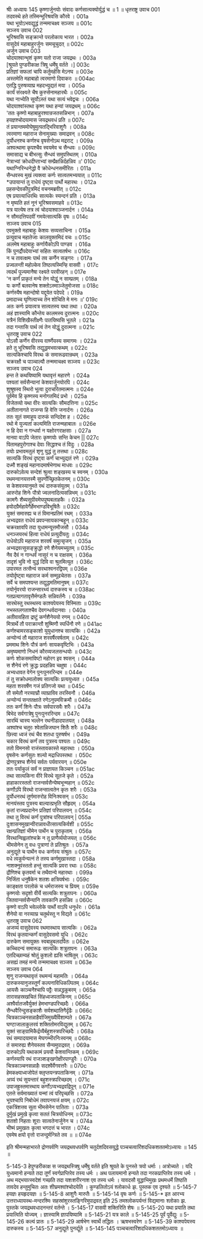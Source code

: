 श्रीः
अध्यायः 145
कृष्णार्जुनयोः संवादः कर्णसात्यक्योर्युद्धं च ॥ 1 ॥
धृतराष्ट्र उवाच 	001  
तदवस्थे हते तस्मिन्भूरिश्रवसि कौरवे ।	001a  
यथा भूयोऽभवद्युद्धं तन्ममाचक्ष्व सञ्जय ॥	001c  
सञ्जय उवाच 	002  
भूरिश्रवसि सङ्क्रान्ते परलोकाय भारत ।	002a  
वासुदेवं महाबाहुरर्जुनः समचूचुदत् ॥	002c  
अर्जुन उवाच 	003  
चोदयाश्वान्भृशं कृष्ण यतो राजा जयद्रथः ।	003a  
[श्रूयते पुण्डरीकाक्ष त्रिषु धर्मेषु वर्तते ।]	003c  
प्रतिज्ञां सफलां चापि कर्तुमर्हसि मेऽनघ ॥	003e  
अस्तमेति महाबाहो त्वरमाणो दिवाकरः ॥	004ac  
एतद्धि पुरुषव्याघ्र महदभ्युद्यतं मया ।	005a  
कार्यं संरक्ष्यते चैष कुरुसेनामहारथैः ॥	005c  
यथा नाभ्येति सूर्योऽस्तं यथा सत्यं भवेद्वचः ।	006a  
चोदयाश्वांस्तथा कृष्ण यथा हन्यां जयद्रथम् ॥	006c  
\'ततः कृष्णो महाबाहुरश्वान्रजतसन्निभान् ।	007a  
हयज्ञश्चोदयामास जयद्रथवधं प्रति ॥	007c  
तं प्रयान्तममोघेषुमुत्पतद्भिरिवाशुगैः ।	008a  
त्वरमाणा महाराज सेनामुख्याः समाद्रवन् ॥	008c  
दुर्योधनश्च कर्णश्च वृषसेनोऽथ मद्रराट् ।	009a  
अश्वत्थामा कृपश्चैव स्वयमेव च सैन्धवः ॥	009c  
समासाद्य च बीभत्सुः सैन्धवं समुपस्थितम् ।	010a  
नेत्राभ्यां क्रोधदीप्ताभ्यां सम्प्रैक्षन्निर्दहन्निव ॥\'	010c  
यथाग्निरिन्धनेद्धो वै क्रोधेन्धनसमीरितः ।	011a  
सैन्धवस्य मुखं त्यक्त्वा कर्णः सात्वतमभ्ययात् ॥	011c  
*उपायान्तं तु राधेयं दृष्ट्वा पार्थो महारथः ।	012a  
प्रहसन्देवकीपुत्रमिदं वचनमब्रवीत् ॥	012c  
एष प्रयात्याधिरथिः सात्यकेः स्यन्दनं प्रति ।	013a  
न मृष्यति हतं नूनं भूरिश्रवसमाहवे ॥	013c  
यत्र यात्येष तत्र त्वं चोदयाश्वाञ्जनार्दन ।	014a  
न सौमदत्तिपदवीं गमयेत्सात्यकिं वृषः ॥	014c  
सञ्जय उवाच 	015  
एवमुक्तो महाबाहुः केशवः सव्यसाचिना ।	015a  
प्रत्युवाच महातेजाः कालयुक्तमिदं वचः ॥	015c  
अलमेष महाबाहुः कर्णायैकोऽपि पाण्डव ।	016a  
किं पुनर्द्रौपदेयाभ्यां सहितः सात्वतर्षभः ॥	016c  
न च तावत्क्षमः पार्थ तव कर्णेन सङ्गरः ।	017a  
प्रज्वलन्ती महोल्केव तिष्ठत्यस्मिन्हि वासवी ।	017c  
त्वदर्थं पूज्यमानैषा रक्ष्यते परवीरहन् ॥	017e  
\'न कर्णं प्राकृतं मन्ये तेन योद्धुं न साम्प्रतम् ।	018a  
यः कर्णो बलवानेष शक्तोऽस्माञ्जेतुमोजसा ॥	018c  
कर्णस्यैष महान्दोषो यद्दूयेत पदेपदे ।	019a  
प्रमादाच्च घृणित्वाच्च तेन शोचिति मे मनः ॥\'	019c  
अतः कर्णः प्रयात्वत्र सात्वतस्य यथा तथा ।	020a  
अहं ज्ञास्यामि कौन्तेय कालमस्य दुरात्मनः ॥	020c  
यत्रैनं विशिखैस्तीक्ष्णैः पातयिष्यसि भूतले ।	021a  
तदा गन्तासि पार्थ त्वं तेन योद्धुं दुरात्मना ॥	021c  
धृतराष्ट्र उवाच 	022  
योऽसौ कर्णेन वीरस्य वार्ष्णेयस्य समागमः ।	022a  
हते तु भूरिश्रवसि तद्युद्धमभवत्कथम् ॥	022c  
सात्यकिश्चापि विरथः कं समारूढवान्रथम् ।	023a  
चक्ररक्षौ च पाञ्चाल्यौ तन्ममाचक्ष्व सञ्जय ॥	023c  
सञ्जय उवाच 	024  
हन्त ते कथयिष्यामि यथावृत्तं महारणे ।	024a  
पश्यतां सर्वसैन्यानां केशवार्जुनयोरपि ।	024c  
शुश्रूषस्व स्थिरो भूत्वा दुराचरितमात्मनः ॥	024e  
पूर्वमेव हि कृष्णस्य मनोगतमिदं प्रभो ।	025a  
विजेतव्यो यथा वीरः सात्यकिः सौमदत्तिना ॥	025c  
अतीतानागते राजन्स हि वेत्ति जनार्दनः ।	026a  
ततः सूतं समाहूय दारुकं सन्दिदेश ह ।	026c  
रथो मे युज्यतां कल्यमिति राजन्महाबालः ॥	026e  
न हि देवा न गन्धर्वा न यक्षोरगराक्षसाः ।	027a  
मानवा वाऽपि जेतारः कृष्णयोः सन्ति केचन ||	027c  
पितामहपुरोगाश्च देवाः सिद्धाश्च तं विदुः ।	028a  
तयोः प्रभावमतुलं शृणु युद्धं तु तत्तथा ॥	028c  
सात्यकिं विरथं दृष्ट्वा कर्णं चाभ्युद्यतं रणे ।	029a  
दध्मौ शङ्खं महानादमार्षभेणाथ माधवः ॥	029c  
दारुकोऽवेत्य सन्देशं श्रुत्वा शङ्खस्य च स्वनम् ।	030a  
रथमन्वानयत्तस्मै सुपर्णोच्छ्रितकेतनम् ॥	030c  
स केशवस्यानुमते रथं दारुकसंयुतम् ।	031a  
आरुरोह शिनेः पौत्रो ज्वलनादित्यसन्निभम् ॥	031c  
कामगैः शैब्यसुग्रीवमेघपुष्पबलाहकैः ।	032a  
हयोदग्रैर्महावेगैर्हेमभाण्डविभूषितैः ॥	032c  
युक्तं समारुह्य च तं विमानप्रतिमं रथम् ।	033a  
अभ्यद्रवत राधेयं प्रवपन्सायकान्बहून् ॥	033c  
चक्ररक्षावपि तदा युधामन्यूत्तमौजसौ ।	034a  
धनञ्जयरथं हित्वा राधेयं प्रत्युदीयतुः ॥	034c  
राधेयोऽपि महाराज शरवर्षं समुत्सृजन् ।	035a  
अभ्यद्रवत्सुसङ्क्रुद्धो रणे शैनेयमच्युतम् ॥	035c  
नैव दैवं न गान्धर्वं नासुरं न च राक्षसम् ।	036a  
तादृशं भुवि नो युद्धं दिवि वा श्रुतमित्युत ।	036c  
उपारमत तत्सैन्यं सरथाश्वनरद्विपम् ॥	036e  
तयोर्दृष्ट्वा महाराज कर्म सम्मूढचेतसः ।	037a  
सर्वे च समपश्यन्त तद्युद्धमतिमानुषम् ॥	037c  
तयोर्नृवरयो राजन्सारथ्यं दारुकस्य च ॥	038ac  
गतप्रत्यागतावृत्तैर्मण्डलैः सन्निवर्तनैः ।	039a  
सारथेस्तु रथस्थस्य काश्यपेयस्य विस्मिताः ॥	039c  
नभस्तलगताश्चैव देवगन्धर्वदानवाः ।	040a  
अतीवावहिता द्रष्टुं कर्णशैनेययो रणम् ॥	040c  
मित्रार्थे तौ पराक्रान्तौ शुष्मिणौ स्पर्धिनौ रणे ॥	041ac  
कर्णश्चामरसङ्काशो युयुधानश्च सात्यकिः ।	042a  
अन्योन्यं तौ महाराज शरवर्षैरवर्षताम् ॥	042c  
प्रममाथ शिनेः पौत्रं कर्णः सायकवृष्टिभिः ।	043a  
अमृष्यमाणो निधनं कौरव्यजलसन्धयोः ॥	043c  
कर्णः शोकसमाविष्टो महोरग इव श्वसन् ।	044a  
स शैनेयं रणे क्रुद्धः प्रदहन्निव चक्षुषा ।	044c  
अभ्यधावत वेगेन पुनःपुनररिन्दम ॥	044e  
तं तु सक्रोधमालोक्य सात्यकिः प्रत्ययुध्यत ।	045a  
महता शरवर्षेण गजं प्रतिगजो यथा ॥	045c  
तौ समेतौ नरव्याघ्रौ व्याघ्राविव तरस्विनौ ।	046a  
अन्योन्यं सन्ततक्षाते रणेऽनुपमविक्रमौ ॥	046c  
ततः कर्णं शिनेः पौत्रः सर्वपारसवैः शरैः ।	047a  
बिभेद सर्वगात्रेषु पुनःपुनररिन्दम ॥	047c  
सारथिं चास्य भल्लेन रथनीडादपातयत् ।	048a  
अश्वांश्च चतुरः श्वेतान्निजघान शितैः शरैः ॥	048c  
छित्त्वा ध्वजं रथं चैव शतधा पुरुषर्षभ ।	049a  
चकार विरथं कर्णं तव पुत्रस्य पश्यतः ॥	049c  
ततो विमनसो राजंस्तावकास्ते महारथाः ।	050a  
वृषसेनः कर्णसुतः शल्यो मद्राधिपस्तथा ।	050c  
द्रोणपुत्रश्च शैनेयं सर्वतः पर्यवारयन् ॥	050e  
ततः पर्याकुलं सर्वं न प्राज्ञायत किञ्चन ॥	051ac  
तथा सात्यकिना वीरे विरथे सूतजे कृते ।	052a  
हाहाकारस्ततो राजन्सर्वसैन्येष्वभून्महान् ॥	052c  
कर्णोऽपि विरथो राजन्सात्वतेन कृतः शरैः ।	053a  
दुर्योधनरथं तूर्णमारुरोह विनिःश्वसन् ॥	053c  
मानयंस्तव पुत्रस्य बाल्यात्प्रभृति सौहृदम् ।	054a  
कृतां राज्यप्रदानेन प्रतिज्ञां परिपालयन् ॥	054c  
तथा तु विरथं कर्णं पुत्रांश्च परिपालयन् |	055a  
दुःशासनमुखान्वीरान्नावधीत्सात्यकिर्वशी ॥	055c  
रक्षन्प्रतिज्ञां भीमेन पार्थेन च पुराकृताम् ।	056a  
विरथान्विह्वलांश्चक्रे न तु प्राणैर्व्ययोजयत् ॥	056c  
भीमसेनेन तु वधः पुत्राणां ते प्रतिश्रुतः ।	057a  
अनुद्यूते च पार्थेन वधः कर्णस्य संश्रुतः ॥	057c  
वधे त्वकुर्वन्यत्नं ते तस्य कर्णमुखास्तदा ।	058a  
नाशक्नुवंस्ततो हन्तुं सात्यकिं प्रवरा रथाः ॥	058c  
द्रौणिश्च कृतवर्मा च तथैवान्ये महारथाः ।	099a  
निर्जिता धनुषैकेन शतशः क्षत्रियर्षभाः ।	059c  
काङ्क्षता परलोकं च धर्मराजस्य च प्रियम् ॥	059e  
कृष्णयोः सदृशो वीर्ये सात्यकिः शत्रुतापनः ।	060a  
जितवान्सर्वसैन्यानि तावकानि हसन्निव ॥	060c  
कृष्णो वाऽपि भवेल्लोके पार्थो वाऽपि धनुर्धरः ।	061a  
शैनेयो वा नरव्याघ्र चतुर्थस्तु न विद्यते ॥	061c  
धृतराष्ट्र उवाच 	062  
अजय्यं वासुदेवस्य रथमास्थाय सात्यकिः ।	062a  
विरथं कृतवान्कर्णं वासुदेवसमो युधि ।	062c  
दारुकेण समायुक्तः स्वबाहुबलदर्पितः ॥	062e  
कच्चिदन्यं समारूढः सात्यकिः शत्रुतापनः ।	063a  
एतदिच्छाम्यहं श्रोतुं कुशलो ह्यसि भाषितुम् ।	063c  
असह्यं तमहं मन्ये तन्ममाचक्ष्व सञ्जय ॥	063e  
सञ्जय उवाच 	064  
शृणु राजन्यथावृत्तं रथमन्यं महामतिः ।	064a  
दारुकस्यानुजस्तूर्णं कल्पनाविधिकल्पितम् ॥	064c  
आयसैः काञ्चनैश्चापि पट्टैः सन्नद्धकूबरम् ।	065a  
तारासहस्रखचितं सिंहध्वजपताकिनम् ॥	065c  
अश्वैर्वातजवैर्युक्तं हेमभाण्डपरिच्छदैः ।	066a  
सैन्धवैरिन्दुसङ्काशैः सर्वशब्दातिगैर्दृढैः ॥	066c  
चित्रकाञ्चनसन्नाहैर्वाजिमुख्यैर्विशाम्पते ।	067a  
घण्टाजालाकुलरवं शक्तितोमरविद्युतम् ॥	067c  
युक्तं साङ्ग्रामिकैर्द्रव्यैर्बहुशस्त्रपरिच्छदैः ।	068a  
रथं सम्पादयामास मेघगम्भीरनिःस्वनम् ॥	068c  
तं समारुह्य शैनेयस्तव सैन्यमुपाद्रवत् ।	069a  
दारुकोऽपि यथाकामं प्रययौ केशवान्तिकम् ॥	069c  
कर्णस्यापि रथं राजञ्शङ्खगोक्षीरपाण्डुरैः ।	070a  
चित्रकाञ्चनसन्नाहैः सदश्वैर्वेगवत्तरैः ॥	070c  
हेमकक्ष्याध्वजोपेतं क्लृप्तयन्त्रपताकिनम् ।	071a  
अग्र्यं रथं सुयन्तारं बहुशस्त्रपरिच्छदम् ।	071c  
उपाजह्रुस्तमास्थाय कर्णोऽप्यभ्यद्रवद्रिपून् ॥	071e  
एतत्ते सर्वमाख्यातं यन्मां त्वं परिपृच्छसि ।	072a  
भूयश्चापि निबोधेमं तवापनयजं क्षयम् ॥	072c  
एकत्रिंशत्तव सुता भीमसेनेन पातिताः ।	073a  
दुर्मुखं प्रमुखे कृत्वा सततं चित्रयोधिनम् ॥	073c  
शतशो निहताः शूराः सात्वतेनार्जुनेन च ।	074a  
भीष्मं प्रमुखतः कृत्वा भगदत्तं च भारत ।	074c  
एवमेष क्षयो वृत्तो राजन्दुर्मन्त्रिते तव ॥ ॥	074e  

इति श्रीमन्महाभारते द्रोणपर्वणि जयद्रथवधपर्वणि चतुर्दशदिवसयुद्धे पञ्चचत्वारिंशदधिकशततमोऽध्यायः ॥ 145 ॥

5-145-3 हेपुण्डरीकाक्ष स जयद्रथस्त्रिषु धर्मेषु वर्तते इति श्रूयते के पुनस्ते त्रयो धर्माः । अत्रोच्यते । यदि युध्यमानो हन्यते तदा तूर्णं स्वर्गप्राप्तिरेव तस्य धर्मः । अथ पलायमानो हन्यते तदा नरकप्राप्तिरेव तस्य धर्मः । अथ मद्भयात्स्वदेशं गच्छति तदा यशःशरीरनाश एव तस्य धर्मः । यावदसौ युद्धाभिमुखः प्रथमधर्मे तिष्ठति तावदेव हन्तुमुचितः अतः शीघ्रमश्वांश्चोदयेति । कुण्डलितोऽयं श्लोकार्धः झ. पुस्तक एव दृश्यते ॥ 5-145-7 हयज्ञः हयहृदयज्ञः ॥ 5-145-8 आशुगैः मारुतैः ॥ 5-145-14 वृषः कर्णः ॥ 5-145-* इत आरभ्य उत्तराध्यायस्थ-मन्दरश्मिः सहस्रांशुरस्तङ्गिरिमुपाद्रवत् इति 25 तमश्लोकपर्यन्तं विद्यमानाः श्लोकाः झ. पुस्तके जयद्रथवधादनन्तरं वर्तन्ते । 5-145-17 वासवी शक्तिरिति शेषः ॥ 5-145-20 यथा प्रयाति तथा प्रयात्विति योज्यम् । ज्ञास्यामि ज्ञापयिष्यामि ॥ 5-145-21 यत्र काले ॥ 5-145-25 पूर्वं पूर्वेद्युः ॥ 5-145-26 कल्यं प्रातः ॥ 5-145-29 आर्षभेण स्वार्थे तद्धितः । ऋषभस्वरेण ॥ 5-145-39 काश्यपेयस्य दारुकस्य ॥ 5-145-57 अनुद्यूते पुनर्द्यूते ॥ 5-145-145 पञ्चचत्वारिंशदधिकशततमोऽध्यायः ॥
